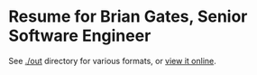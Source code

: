 # Resume for Brian Gates, Senior Software Engineer

See [./out](https://github.com/brian-gates/resume/tree/master/out) directory for various formats, or [view it online](https://brian-gates.github.io/resume/).
